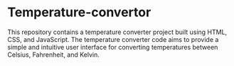# Temperature-convertor
This repository contains a temperature converter project built using HTML, CSS, and JavaScript. The temperature converter code aims to provide a simple and intuitive user interface for converting temperatures between Celsius, Fahrenheit, and Kelvin.
